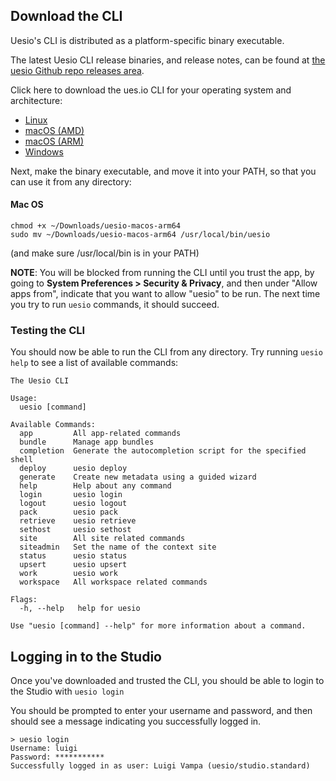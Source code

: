 ## Download the CLI

Uesio's CLI is distributed as a platform-specific binary executable.

The latest Uesio CLI release binaries, and release notes, can be found at [the uesio Github repo releases area](https://github.com/ues-io/uesio-releases/releases).

Click here to download the ues.io CLI for your operating system and architecture:

- [Linux](https://github.com/ues-io/uesio-releases/releases/latest/download/uesio-linux)
- [macOS (AMD)](https://github.com/ues-io/uesio-releases/releases/latest/download/uesio-macos-amd64)
- [macOS (ARM)](https://github.com/ues-io/uesio-releases/releases/latest/download/uesio-macos-arm64)
- [Windows](https://github.com/ues-io/uesio-releases/releases/latest/download/uesio.exe)

Next, make the binary executable, and move it into your PATH, so that you can use it from any directory:

#### Mac OS

```
chmod +x ~/Downloads/uesio-macos-arm64
sudo mv ~/Downloads/uesio-macos-arm64 /usr/local/bin/uesio
```

(and make sure /usr/local/bin is in your PATH)

**NOTE**: You will be blocked from running the CLI until you trust the app, by going to **System Preferences > Security & Privacy**, and then under "Allow apps from", indicate that you want to allow "uesio" to be run. The next time you try to run `uesio` commands, it should succeed.

### Testing the CLI

You should now be able to run the CLI from any directory. Try running `uesio help` to see a list of available commands:

```
The Uesio CLI

Usage:
  uesio [command]

Available Commands:
  app         All app-related commands
  bundle      Manage app bundles
  completion  Generate the autocompletion script for the specified shell
  deploy      uesio deploy
  generate    Create new metadata using a guided wizard
  help        Help about any command
  login       uesio login
  logout      uesio logout
  pack        uesio pack
  retrieve    uesio retrieve
  sethost     uesio sethost
  site        All site related commands
  siteadmin   Set the name of the context site
  status      uesio status
  upsert      uesio upsert
  work        uesio work
  workspace   All workspace related commands

Flags:
  -h, --help   help for uesio

Use "uesio [command] --help" for more information about a command.
```

## Logging in to the Studio

Once you've downloaded and trusted the CLI, you should be able to login to the Studio with `uesio login`

You should be prompted to enter your username and password, and then should see a message indicating you successfully logged in.

```
> uesio login
Username: luigi
Password: ***********
Successfully logged in as user: Luigi Vampa (uesio/studio.standard)
```
